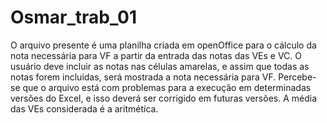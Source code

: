 # Osmar_trab_01
O arquivo presente é uma planilha criada em openOffice para o cálculo da nota necessária para VF a partir da entrada das notas das VEs e VC.
O usuário deve incluir as notas nas células amarelas, e assim que todas as notas forem incluidas, será mostrada a nota necessária para VF.
Percebe-se que o arquivo está com problemas para a execução em determinadas versões do Excel, e isso deverá ser corrigido em futuras versões.
A média das VEs considerada é a aritmética.